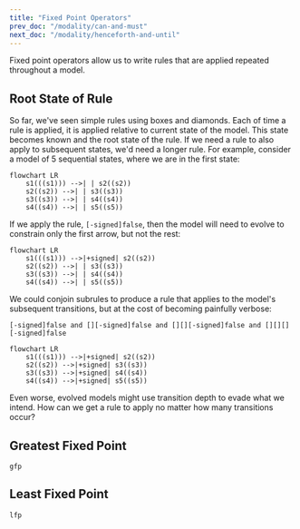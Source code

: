 ```yaml
---
title: "Fixed Point Operators"
prev_doc: "/modality/can-and-must"
next_doc: "/modality/henceforth-and-until"
---
```


Fixed point operators allow us to write rules that are applied repeated throughout a model.

## Root State of Rule

So far, we've seen simple rules using boxes and diamonds. Each of time a rule is applied, it is applied relative to current state of the model. This state becomes known and the root state of the rule. If we need a rule to also apply to subsequent states, we'd need a longer rule. For example, consider a model of 5 sequential states, where we are in the first state:

```mermaid
flowchart LR
    s1(((s1))) -->| | s2((s2))
    s2((s2)) -->| | s3((s3))
    s3((s3)) -->| | s4((s4))
    s4((s4)) -->| | s5((s5))
```

If we apply the rule, `[-signed]false`, then the model will need to evolve to constrain only the first arrow, but not the rest:

```mermaid
flowchart LR
    s1(((s1))) -->|+signed| s2((s2))
    s2((s2)) -->| | s3((s3))
    s3((s3)) -->| | s4((s4))
    s4((s4)) -->| | s5((s5))
```

We could conjoin subrules to produce a rule that applies to the model's subsequent transitions, but at the cost of becoming painfully verbose:

```
[-signed]false and [][-signed]false and [][][-signed]false and [][][][-signed]false
```

```mermaid
flowchart LR
    s1(((s1))) -->|+signed| s2((s2))
    s2((s2)) -->|+signed| s3((s3))
    s3((s3)) -->|+signed| s4((s4))
    s4((s4)) -->|+signed| s5((s5))
```

Even worse, evolved models might use transition depth to evade what we intend. How can we get a rule to apply no matter how many transitions occur?

## Greatest Fixed Point

`gfp`

## Least Fixed Point

`lfp`